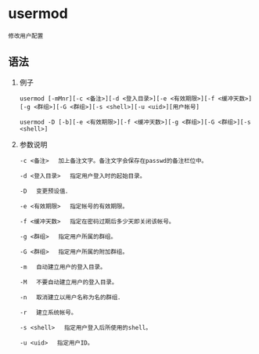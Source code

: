 # usermod

    修改用户配置

## 语法

1. 例子

    `usermod [-mMnr][-c <备注>][-d <登入目录>][-e <有效期限>][-f <缓冲天数>][-g <群组>][-G <群组>][-s <shell>][-u <uid>][用户帐号]`

    `usermod -D [-b][-e <有效期限>][-f <缓冲天数>][-g <群组>][-G <群组>][-s <shell>]`

2. 参数说明

    `-c <备注> 　加上备注文字。备注文字会保存在passwd的备注栏位中。`

    `-d <登入目录> 　指定用户登入时的起始目录。`

    `-D 　变更预设值．`

    `-e <有效期限> 　指定帐号的有效期限。`

    `-f <缓冲天数> 　指定在密码过期后多少天即关闭该帐号。`

    `-g <群组> 　指定用户所属的群组。`

    `-G <群组> 　指定用户所属的附加群组。`

    `-m 　自动建立用户的登入目录。`

    `-M 　不要自动建立用户的登入目录。`

    `-n 　取消建立以用户名称为名的群组．`

    `-r 　建立系统帐号。`

    `-s <shell>　 指定用户登入后所使用的shell。`

    `-u <uid> 　指定用户ID。`
